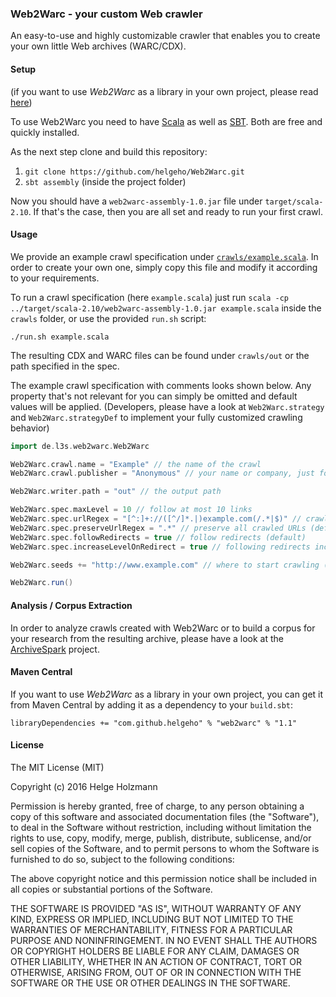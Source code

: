 ### Web2Warc - your custom Web crawler

An easy-to-use and highly customizable crawler that enables you to create your own little Web archives (WARC/CDX).

#### Setup

(if you want to use *Web2Warc* as a library in your own project, please read [here](#Maven-Central))

To use Web2Warc you need to have [Scala](http://www.scala-lang.org) as well as [SBT](http://www.scala-sbt.org). Both are free and quickly installed.

As the next step clone and build this repository:

1. `git clone https://github.com/helgeho/Web2Warc.git`
2. `sbt assembly` (inside the project folder)

Now you should have a `web2warc-assembly-1.0.jar` file under `target/scala-2.10`. If that's the case, then you are all set and ready to run your first crawl.

#### Usage

We provide an example crawl specification under [`crawls/example.scala`](crawls/example.scala). In order to create your own one, simply copy this file and modify it according to your requirements.

To run a crawl specification (here `example.scala`) just run `scala -cp ../target/scala-2.10/web2warc-assembly-1.0.jar example.scala` inside the `crawls` folder, or use the provided `run.sh` script:

`./run.sh example.scala`

The resulting CDX and WARC files can be found under `crawls/out` or the path specified in the spec.

The example crawl specification with comments looks shown below. Any property that's not relevant for you can simply be omitted and default values will be applied.
(Developers, please have a look at `Web2Warc.strategy` and `Web2Warc.strategyDef` to implement your fully customized crawling behavior)

```scala
import de.l3s.web2warc.Web2Warc

Web2Warc.crawl.name = "Example" // the name of the crawl
Web2Warc.crawl.publisher = "Anonymous" // your name or company, just for the records, not sent to the server

Web2Warc.writer.path = "out" // the output path

Web2Warc.spec.maxLevel = 10 // follow at most 10 links
Web2Warc.spec.urlRegex = "[^:]+://([^/]*.|)example.com(/.*|$)" // crawl only within the domain example.com
Web2Warc.spec.preserveUrlRegex = ".*" // preserve all crawled URLs (default)
Web2Warc.spec.followRedirects = true // follow redirects (default)
Web2Warc.spec.increaseLevelOnRedirect = true // following redirects increases the level, just like following a link (default)

Web2Warc.seeds += "http://www.example.com" // where to start crawling (multiple seeds possible, just add more of these lines)

Web2Warc.run()
```

#### Analysis / Corpus Extraction

In order to analyze crawls created with Web2Warc or to build a corpus for your research from the resulting archive, please have a look at the [ArchiveSpark](https://github.com/helgeho/ArchiveSpark) project.

#### Maven Central

If you want to use *Web2Warc* as a library in your own project, you can get it from Maven Central by adding it as a dependency to your `build.sbt`:
```
libraryDependencies += "com.github.helgeho" % "web2warc" % "1.1"
```

#### License

The MIT License (MIT)

Copyright (c) 2016 Helge Holzmann

Permission is hereby granted, free of charge, to any person obtaining a copy
of this software and associated documentation files (the "Software"), to deal
in the Software without restriction, including without limitation the rights
to use, copy, modify, merge, publish, distribute, sublicense, and/or sell
copies of the Software, and to permit persons to whom the Software is
furnished to do so, subject to the following conditions:

The above copyright notice and this permission notice shall be included in all
copies or substantial portions of the Software.

THE SOFTWARE IS PROVIDED "AS IS", WITHOUT WARRANTY OF ANY KIND, EXPRESS OR
IMPLIED, INCLUDING BUT NOT LIMITED TO THE WARRANTIES OF MERCHANTABILITY,
FITNESS FOR A PARTICULAR PURPOSE AND NONINFRINGEMENT. IN NO EVENT SHALL THE
AUTHORS OR COPYRIGHT HOLDERS BE LIABLE FOR ANY CLAIM, DAMAGES OR OTHER
LIABILITY, WHETHER IN AN ACTION OF CONTRACT, TORT OR OTHERWISE, ARISING FROM,
OUT OF OR IN CONNECTION WITH THE SOFTWARE OR THE USE OR OTHER DEALINGS IN THE
SOFTWARE.

